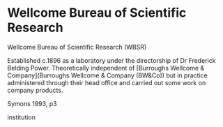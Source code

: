 # Wellcome Bureau of Scientific Research

Wellcome Bureau of Scientific Research \(WBSR\)

Established c.1896 as a laboratory under the directorship of Dr Frederick Belding Power. Theoretically independent of \[Burroughs Wellcome & Company\]\(Burroughs Wellcome & Company \(BW&Co\)\) but in practice administered through their head office and carried out some work on company products.

Symons 1993, p3

institution

